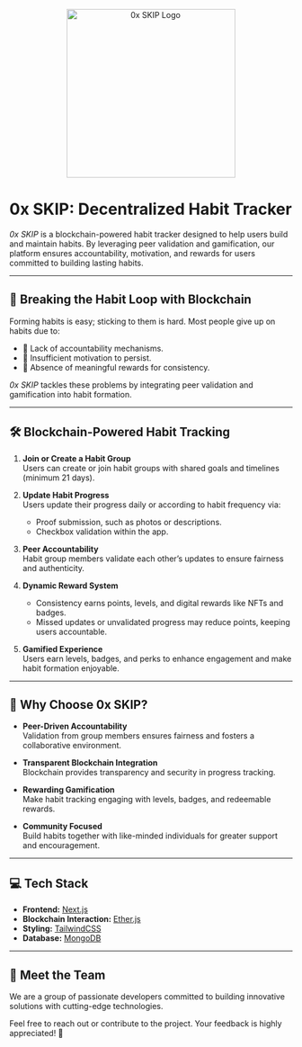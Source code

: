 <p align="center">  
  <img src="path_to_your_logo.svg" alt="0x SKIP Logo" width="300">  
</p>  

# 0x SKIP: Decentralized Habit Tracker  

*0x SKIP* is a blockchain-powered habit tracker designed to help users build and maintain habits. By leveraging peer validation and gamification, our platform ensures accountability, motivation, and rewards for users committed to building lasting habits.  

---

## 🚀 Breaking the Habit Loop with Blockchain  

Forming habits is easy; sticking to them is hard. Most people give up on habits due to:  

- 🛑 Lack of accountability mechanisms.  
- 🔋 Insufficient motivation to persist.  
- 🎁 Absence of meaningful rewards for consistency.  

*0x SKIP* tackles these problems by integrating peer validation and gamification into habit formation.  

---

## 🛠 Blockchain-Powered Habit Tracking  

1. **Join or Create a Habit Group**  
   Users can create or join habit groups with shared goals and timelines (minimum 21 days).  

2. **Update Habit Progress**  
   Users update their progress daily or according to habit frequency via:  
   - Proof submission, such as photos or descriptions.  
   - Checkbox validation within the app.  

3. **Peer Accountability**  
   Habit group members validate each other’s updates to ensure fairness and authenticity.  

4. **Dynamic Reward System**  
   - Consistency earns points, levels, and digital rewards like NFTs and badges.  
   - Missed updates or unvalidated progress may reduce points, keeping users accountable.  

5. **Gamified Experience**  
   Users earn levels, badges, and perks to enhance engagement and make habit formation enjoyable.  

---

## 🔑 Why Choose 0x SKIP?  

- **Peer-Driven Accountability**  
   Validation from group members ensures fairness and fosters a collaborative environment.  

- **Transparent Blockchain Integration**  
   Blockchain provides transparency and security in progress tracking.  

- **Rewarding Gamification**  
   Make habit tracking engaging with levels, badges, and redeemable rewards.  

- **Community Focused**  
   Build habits together with like-minded individuals for greater support and encouragement.  

---

## 💻 Tech Stack  

- **Frontend:** [Next.js](https://nextjs.org/)  
- **Blockchain Interaction:** [Ether.js](https://docs.ethers.io/)  
- **Styling:** [TailwindCSS](https://tailwindcss.com/)  
- **Database:** [MongoDB](https://www.mongodb.com/)  

---

## 🤝 Meet the Team  

We are a group of passionate developers committed to building innovative solutions with cutting-edge technologies.  

Feel free to reach out or contribute to the project. Your feedback is highly appreciated! 🌟  
